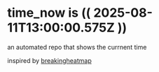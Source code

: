 # time_now is (( 2025-08-11T13:00:00.575Z ))

an automated repo that shows the currnent time

inspired by [breakingheatmap](https://github.com/breakingheatmap/breakingheatmap)